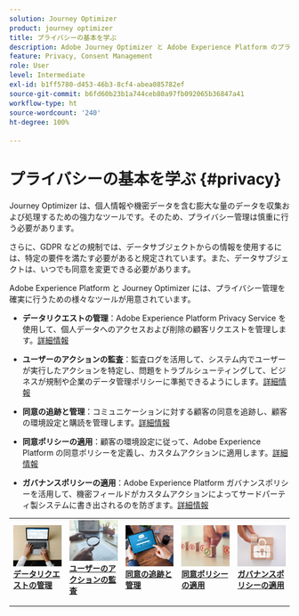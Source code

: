 ```yaml
---
solution: Journey Optimizer
product: journey optimizer
title: プライバシーの基本を学ぶ
description: Adobe Journey Optimizer と Adobe Experience Platform のプライバシーについて説明します。
feature: Privacy, Consent Management
role: User
level: Intermediate
exl-id: b1ff5780-d453-46b3-8cf4-abea085782ef
source-git-commit: b6fd60b23b1a744ceb80a97fb092065b36847a41
workflow-type: ht
source-wordcount: '240'
ht-degree: 100%

---
```


# プライバシーの基本を学ぶ {#privacy}

Journey Optimizer は、個人情報や機密データを含む膨大な量のデータを収集および処理するための強力なツールです。そのため、プライバシー管理は慎重に行う必要があります。

さらに、GDPR などの規制では、データサブジェクトからの情報を使用するには、特定の要件を満たす必要があると規定されています。また、データサブジェクトは、いつでも同意を変更できる必要があります。

Adobe Experience Platform と Journey Optimizer には、プライバシー管理を確実に行うための様々なツールが用意されています。

* **データリクエストの管理**：Adobe Experience Platform Privacy Service を使用して、個人データへのアクセスおよび削除の顧客リクエストを管理します。[詳細情報](requests.md)

* **ユーザーのアクションの監査**：監査ログを活用して、システム内でユーザーが実行したアクションを特定し、問題をトラブルシューティングして、ビジネスが規制や企業のデータ管理ポリシーに準拠できるようにします。[詳細情報](audit-logs.md)

* **同意の追跡と管理**：コミュニケーションに対する顧客の同意を追跡し、顧客の環境設定と購読を管理します。[詳細情報](opt-out.md)

* **同意ポリシーの適用**：顧客の環境設定に従って、Adobe Experience Platform の同意ポリシーを定義し、カスタムアクションに適用します。[詳細情報](../action/consent.md)

* **ガバナンスポリシーの適用**：Adobe Experience Platform ガバナンスポリシーを活用して、機密フィールドがカスタムアクションによってサードパーティ製システムに書き出されるのを防ぎます。[詳細情報](../action/action-privacy.md)

<table style="table-layout:fixed"><tr style="border: 0;">
<td>
<a href="requests.md">
<img alt="リード" src="../assets/do-not-localize/privacy-request.jpeg">
</a>
<div><a href="requests.md"><strong>データリクエストの管理</strong>
</div>
<p>
</td>
<td>
<a href="audit-logs.md">
<img alt="低頻度" src="../assets/do-not-localize/privacy-audit.jpeg">
</a>
<div>
<a href="audit-logs.md"><strong>ユーザーのアクションの監査</strong></a>
</div>
<p></td>
<td>
<a href="opt-out.md">
<img alt="検証" src="../assets/do-not-localize/privacy-track-consent.jpeg">
</a>
<div>
<a href="opt-out.md"><strong>同意の追跡と管理</strong></a>
</div>
<p>
</td>
<td>
<a href="../action/consent.md">
<img alt="検証" src="../assets/do-not-localize/privacy-consent-policies.jpeg">
</a>
<div>
<a href="../action/consent.md"><strong>同意ポリシーの適用</strong></a>
</div>
<p>
</td>
<td>
<a href="../action/action-privacy.md">
<img alt="検証" src="../assets/do-not-localize/privacy-governance.jpeg">
</a>
<div>
<a href="../action/action-privacy.md"><strong>ガバナンスポリシーの適用</strong></a>
</div>
<p>
</td>
</tr></table>

